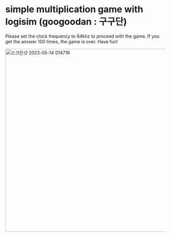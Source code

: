 # simple multiplication game with logisim (googoodan : 구구단)

Please set the clock frequency to 64khz to proceed with the game.
If you get the answer 100 times, the game is over.
Have fun!

<img width="576" alt="스크린샷 2023-05-14 014716" src="https://github.com/jrsky723/digital-logic-circuit/assets/67538999/47f1cbf9-aad2-4e27-a09e-a67e5e5b8b2c">
